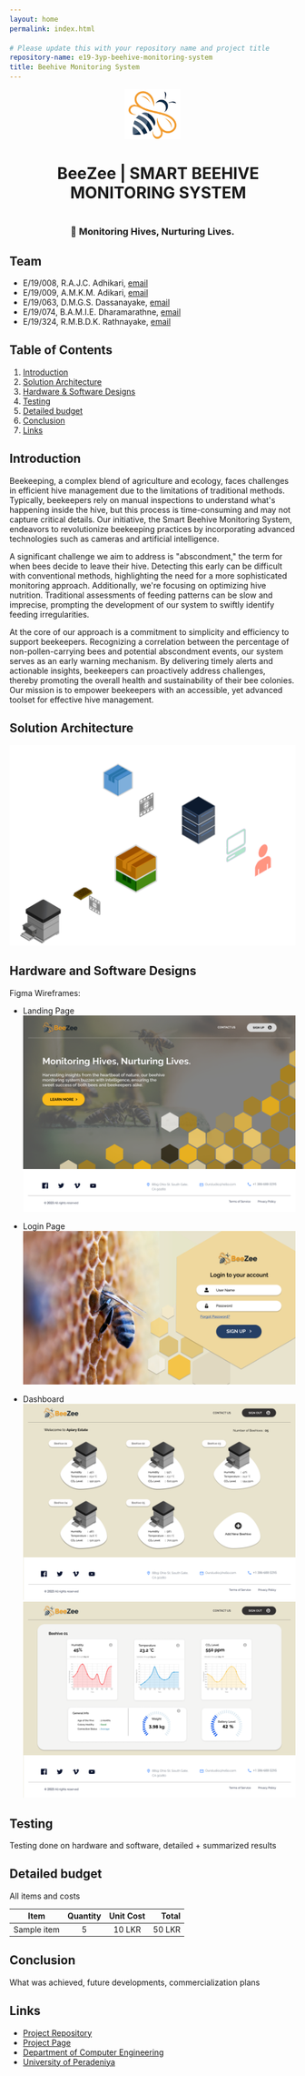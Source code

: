 ```yaml
---
layout: home
permalink: index.html

# Please update this with your repository name and project title
repository-name: e19-3yp-beehive-monitoring-system
title: Beehive Monitoring System
---
```



<div align="center">
  <img src="images/BeeZee Logo.png" alt="PeraSwarm Modular Robot Logo" width="100">
  <h1 style="display: inline-block; margin-left: 20px;">BeeZee | SMART BEEHIVE MONITORING SYSTEM</h1>
  <h3>🐝 Monitoring Hives, Nurturing Lives.</h3>
</div>



## Team
-  E/19/008, R.A.J.C. Adhikari, [email](mailto:e19008@eng.pdn.ac.lk)
-  E/19/009, A.M.K.M. Adikari, [email](mailto:e19009@eng.pdn.ac.lk)
-  E/19/063, D.M.G.S. Dassanayake, [email](mailto:e19063@eng.pdn.ac.lk)
-  E/19/074, B.A.M.I.E. Dharamarathne, [email](mailto:e19074@eng.pdn.ac.lk)
-  E/19/324, R.M.B.D.K. Rathnayake, [email](mailto:e19324@eng.pdn.ac.lk)

<!-- Image (photo/drawing of the final hardware) should be here -->

<!-- This is a sample image, to show how to add images to your page. To learn more options, please refer [this](https://projects.ce.pdn.ac.lk/docs/faq/how-to-add-an-image/) -->

<!-- ![Sample Image](./images/sample.png) -->

## Table of Contents
1. [Introduction](#introduction)
2. [Solution Architecture](#solution-architecture )
3. [Hardware & Software Designs](#hardware-and-software-designs)
4. [Testing](#testing)
5. [Detailed budget](#detailed-budget)
6. [Conclusion](#conclusion)
7. [Links](#links)

## Introduction

Beekeeping, a complex blend of agriculture and ecology, faces challenges in efficient hive management due to the limitations of traditional methods. Typically, beekeepers rely on manual inspections to understand what's happening inside the hive, but this process is time-consuming and may not capture critical details. Our initiative, the Smart Beehive Monitoring System, endeavors to revolutionize beekeeping practices by incorporating advanced technologies such as cameras and artificial intelligence.

A significant challenge we aim to address is "abscondment," the term for when bees decide to leave their hive. Detecting this early can be difficult with conventional methods, highlighting the need for a more sophisticated monitoring approach. Additionally, we're focusing on optimizing hive nutrition. Traditional assessments of feeding patterns can be slow and imprecise, prompting the development of our system to swiftly identify feeding irregularities.

At the core of our approach is a commitment to simplicity and efficiency to support beekeepers. Recognizing a correlation between the percentage of non-pollen-carrying bees and potential abscondment events, our system serves as an early warning mechanism. By delivering timely alerts and actionable insights, beekeepers can proactively address challenges, thereby promoting the overall health and sustainability of their bee colonies. Our mission is to empower beekeepers with an accessible, yet advanced toolset for effective hive management.


## Solution Architecture

<img src="images/Solution Architecture.png" alt="High Level Architecture">

## Hardware and Software Designs

Figma Wireframes:
- Landing Page
  <img src="images/Landing-Page.png" alt="Landing Page">

- Login Page
  <img src="images/Login-Page.png" alt="Login Page">

- Dashboard
  <img src="images/Dashboard.png" alt="Dashboard">
  <img src="images/Dashboard-02.png" alt="Dashboard">


## Testing

Testing done on hardware and software, detailed + summarized results

## Detailed budget

All items and costs

| Item          | Quantity  | Unit Cost  | Total  |
| ------------- |:---------:|:----------:|-------:|
| Sample item   | 5         | 10 LKR     | 50 LKR |

## Conclusion

What was achieved, future developments, commercialization plans

## Links

- [Project Repository](https://github.com/cepdnaclk/e19-3yp-beehive-monitoring-system)
- [Project Page](https://cepdnaclk.github.io/e19-3yp-beehive-monitoring-system)
- [Department of Computer Engineering](http://www.ce.pdn.ac.lk/)
- [University of Peradeniya](https://eng.pdn.ac.lk/)

[//]: # (Please refer this to learn more about Markdown syntax)
[//]: # (https://github.com/adam-p/markdown-here/wiki/Markdown-Cheatsheet)
